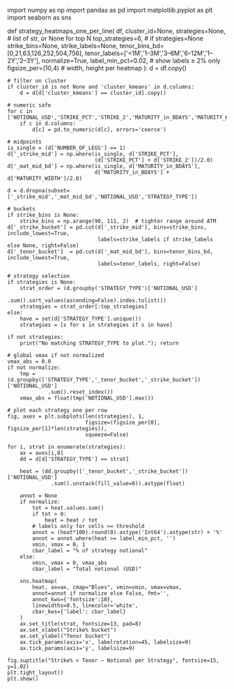 import numpy as np
import pandas as pd
import matplotlib.pyplot as plt
import seaborn as sns

def strategy_heatmaps_one_per_line(
    df,
    cluster_id=None,
    strategies=None,              # list of str, or None for top N
    top_strategies=6,             # if strategies=None
    strike_bins=None,
    strike_labels=None,
    tenor_bins_bd=[0,21,63,126,252,504,756],
    tenor_labels=['<1M','1–3M','3–6M','6–12M','1–2Y','2–3Y'],
    normalize=True,
    label_min_pct=0.02,           # show labels ≥ 2% only
    figsize_per=(10,4)            # width, height per heatmap
):
    d = df.copy()

    # filter on cluster
    if cluster_id is not None and 'cluster_kmeans' in d.columns:
        d = d[d['cluster_kmeans'] == cluster_id].copy()

    # numeric safe
    for c in ['NOTIONAL_USD','STRIKE_PCT','STRIKE_2','MATURITY_in_BDAYS','MATURITY_WIDTH','NUMBER_OF_LEGS']:
        if c in d.columns:
            d[c] = pd.to_numeric(d[c], errors='coerce')

    # midpoints
    is_single = (d['NUMBER_OF_LEGS'] == 1)
    d['_strike_mid'] = np.where(is_single, d['STRIKE_PCT'],
                                (d['STRIKE_PCT'] + d['STRIKE_2'])/2.0)
    d['_mat_mid_bd'] = np.where(is_single, d['MATURITY_in_BDAYS'],
                                d['MATURITY_in_BDAYS'] + d['MATURITY_WIDTH']/2.0)

    d = d.dropna(subset=['_strike_mid','_mat_mid_bd','NOTIONAL_USD','STRATEGY_TYPE'])

    # buckets
    if strike_bins is None:
        strike_bins = np.arange(90, 111, 2)  # tighter range around ATM
    d['_strike_bucket'] = pd.cut(d['_strike_mid'], bins=strike_bins, include_lowest=True,
                                 labels=strike_labels if strike_labels else None, right=False)
    d['_tenor_bucket']  = pd.cut(d['_mat_mid_bd'], bins=tenor_bins_bd, include_lowest=True,
                                 labels=tenor_labels, right=False)

    # strategy selection
    if strategies is None:
        strat_order = (d.groupby('STRATEGY_TYPE')['NOTIONAL_USD']
                         .sum().sort_values(ascending=False).index.tolist())
        strategies = strat_order[:top_strategies]
    else:
        have = set(d['STRATEGY_TYPE'].unique())
        strategies = [s for s in strategies if s in have]

    if not strategies:
        print("No matching STRATEGY_TYPE to plot."); return

    # global vmax if not normalized
    vmax_abs = 0.0
    if not normalize:
        tmp = (d.groupby(['STRATEGY_TYPE','_tenor_bucket','_strike_bucket'])['NOTIONAL_USD']
                 .sum().reset_index())
        vmax_abs = float(tmp['NOTIONAL_USD'].max())

    # plot each strategy one per row
    fig, axes = plt.subplots(len(strategies), 1,
                             figsize=(figsize_per[0], figsize_per[1]*len(strategies)),
                             squeeze=False)

    for i, strat in enumerate(strategies):
        ax = axes[i,0]
        dd = d[d['STRATEGY_TYPE'] == strat]

        heat = (dd.groupby(['_tenor_bucket','_strike_bucket'])['NOTIONAL_USD']
                  .sum().unstack(fill_value=0)).astype(float)

        annot = None
        if normalize:
            tot = heat.values.sum()
            if tot > 0:
                heat = heat / tot
            # labels only for cells >= threshold
            annot = (heat*100).round(0).astype('Int64').astype(str) + '%'
            annot = annot.where(heat >= label_min_pct, '')
            vmin, vmax = 0, 1
            cbar_label = "% of strategy notional"
        else:
            vmin, vmax = 0, vmax_abs
            cbar_label = "Total notional (USD)"

        sns.heatmap(
            heat, ax=ax, cmap="Blues", vmin=vmin, vmax=vmax,
            annot=annot if normalize else False, fmt='',
            annot_kws={'fontsize':10},
            linewidths=0.5, linecolor='white',
            cbar_kws={'label': cbar_label}
        )
        ax.set_title(strat, fontsize=13, pad=8)
        ax.set_xlabel("Strike% bucket")
        ax.set_ylabel("Tenor bucket")
        ax.tick_params(axis='x', labelrotation=45, labelsize=9)
        ax.tick_params(axis='y', labelsize=9)

    fig.suptitle("Strike% × Tenor – Notional per Strategy", fontsize=15, y=1.02)
    plt.tight_layout()
    plt.show()
